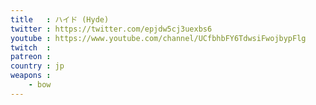 ```yaml
---
title   : ハイド (Hyde)
twitter : https://twitter.com/epjdw5cj3uexbs6
youtube : https://www.youtube.com/channel/UCfbhbFY6TdwsiFwojbypFlg
twitch  :
patreon :
country : jp
weapons :
    - bow
---
```

